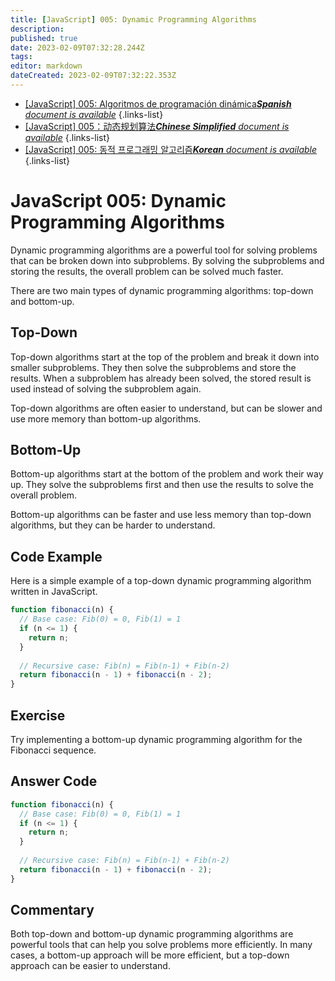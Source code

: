 ```yaml
---
title: [JavaScript] 005: Dynamic Programming Algorithms
description: 
published: true
date: 2023-02-09T07:32:28.244Z
tags: 
editor: markdown
dateCreated: 2023-02-09T07:32:22.353Z
---
```


- [[JavaScript] 005: Algoritmos de programación dinámica***Spanish** document is available*](/es/Knowledge-base/Algorithm/javascript-005-dynamic-programming-algorithms)
{.links-list}
- [[JavaScript] 005：动态规划算法***Chinese Simplified** document is available*](/zh/Knowledge-base/Algorithm/javascript-005-dynamic-programming-algorithms)
{.links-list}
- [[JavaScript] 005: 동적 프로그래밍 알고리즘***Korean** document is available*](/ko/Knowledge-base/Algorithm/javascript-005-dynamic-programming-algorithms)
{.links-list}


# JavaScript 005: Dynamic Programming Algorithms

Dynamic programming algorithms are a powerful tool for solving problems that can be broken down into subproblems. By solving the subproblems and storing the results, the overall problem can be solved much faster.

There are two main types of dynamic programming algorithms: top-down and bottom-up.

## Top-Down

Top-down algorithms start at the top of the problem and break it down into smaller subproblems. They then solve the subproblems and store the results. When a subproblem has already been solved, the stored result is used instead of solving the subproblem again.

Top-down algorithms are often easier to understand, but can be slower and use more memory than bottom-up algorithms.

## Bottom-Up

Bottom-up algorithms start at the bottom of the problem and work their way up. They solve the subproblems first and then use the results to solve the overall problem.

Bottom-up algorithms can be faster and use less memory than top-down algorithms, but they can be harder to understand.

## Code Example

Here is a simple example of a top-down dynamic programming algorithm written in JavaScript.

```javascript
function fibonacci(n) {
  // Base case: Fib(0) = 0, Fib(1) = 1
  if (n <= 1) {
    return n;
  }
 
  // Recursive case: Fib(n) = Fib(n-1) + Fib(n-2)
  return fibonacci(n - 1) + fibonacci(n - 2);
}
```

## Exercise

Try implementing a bottom-up dynamic programming algorithm for the Fibonacci sequence.

## Answer Code

```javascript
function fibonacci(n) {
  // Base case: Fib(0) = 0, Fib(1) = 1
  if (n <= 1) {
    return n;
  }
 
  // Recursive case: Fib(n) = Fib(n-1) + Fib(n-2)
  return fibonacci(n - 1) + fibonacci(n - 2);
}
```

## Commentary

Both top-down and bottom-up dynamic programming algorithms are powerful tools that can help you solve problems more efficiently. In many cases, a bottom-up approach will be more efficient, but a top-down approach can be easier to understand.